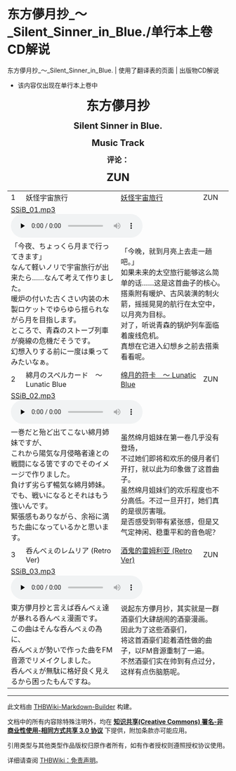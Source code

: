 # 东方儚月抄_～_Silent_Sinner_in_Blue./单行本上卷CD解说

<!-- source html: G:\repos\THBWiki-Markdown-Builder\THBWikiMarkdown\Temp\main\c\c7\ns0%3A%E4%B8%9C%E6%96%B9%E5%84%9A%E6%9C%88%E6%8A%84_%EF%BD%9E_Silent_Sinner_in_Blue%2E%2F%E5%8D%95%E8%A1%8C%E6%9C%AC%E4%B8%8A%E5%8D%B7CD%E8%A7%A3%E8%AF%B4.html -->

东方儚月抄_～_Silent_Sinner_in_Blue. | 使用了翻译表的页面 | 出版物CD解说

- 该内容仅出现在单行本上卷中

<center>
  
 **<big><big><big><big>东方儚月抄</big></big></big></big>** 
  
  
 **<big><big>Silent Sinner in Blue.</big></big>** 
  
  
 **<big><big>Music Track</big></big>** 
  
  
 **<big>评论：</big>** 
  
  
 **<big><big><big>ZUN</big></big></big>** 
  

</center>
  
  

  


<table><tbody><tr class="tt-header" id="=-1" data-pos="&#91;&quot;=&quot;,1&#93;"><td id="1" class="tt-category" lang="zh"><div class="poem">1</div></td><td class="tt-titleja" lang="ja"><div class="poem">妖怪宇宙旅行</div></td><td id="儚月抄音乐名101" class="tt-titlezh" lang="zh"><div class="poem"><a href="./妖怪宇宙旅行.md" title="妖怪宇宙旅行">妖怪宇宙旅行</a></div></td><td class="tt-composer" lang="zh"><div class="poem">ZUN</div></td></tr><tr class="tt-audio" id="=-2" data-pos="&#91;&quot;=&quot;,2&#93;"><td colspan="4" class="tt-mp3" lang="zh"><div class="poem"><a href="./文件-SSiB_01.mp3.md" title="文件:SSiB 01.mp3">SSiB_01.mp3</a><br><audio src="https://upload.thwiki.cc/5/5a/SSiB_01.mp3" loop="" controls="" preload="none"></audio></div></td></tr><tr class="tt-comment" id="=-3" data-pos="&#91;&quot;=&quot;,3&#93;"><td colspan="2" class="tt-ja" lang="ja"><div class="poem">「今夜、ちょっくら月まで行ってきます」<br>なんて軽いノリで宇宙旅行が出来たら……なんて考えて作りました。<br>暖炉の付いた古くさい内装の木製ロケットでゆらゆら揺られながら月を目指します。<br>ところで、青森のストーブ列車が廃線の危機だそうです。<br>幻想入りする前に一度は乗ってみたいなぁ。</div></td><td colspan="2" class="tt-zh" lang="zh"><div class="poem">「今晚，就到月亮上去走一趟吧。」<br>如果未来的太空旅行能够这么简单的话……这是这首曲子的核心。<br>搭乘附有暖炉、古风装潢的制火箭，摇摇晃晃的航行在太空中，以月亮为目标。<br>对了，听说青森的锅炉列车面临着废线危机。<br>真想在它进入幻想乡之前去搭乘看看呢。<br></div></td></tr><tr class="tt-header" id="=-4" data-pos="&#91;&quot;=&quot;,4&#93;"><td id="2" class="tt-category" lang="zh"><div class="poem">2</div></td><td class="tt-titleja" lang="ja"><div class="poem">綿月のスペルカード　～ Lunatic Blue</div></td><td id="儚月抄音乐名102" class="tt-titlezh" lang="zh"><div class="poem"><a href="./绵月的符卡_～_Lunatic_Blue.md" title="绵月的符卡 ～ Lunatic Blue">绵月的符卡　～ Lunatic Blue</a></div></td><td class="tt-composer" lang="zh"><div class="poem">ZUN</div></td></tr><tr class="tt-audio" id="=-5" data-pos="&#91;&quot;=&quot;,5&#93;"><td colspan="4" class="tt-mp3" lang="zh"><div class="poem"><a href="./文件-SSiB_02.mp3.md" title="文件:SSiB 02.mp3">SSiB_02.mp3</a><br><audio src="https://upload.thwiki.cc/2/2e/SSiB_02.mp3" loop="" controls="" preload="none"></audio></div></td></tr><tr class="tt-comment" id="=-6" data-pos="&#91;&quot;=&quot;,6&#93;"><td colspan="2" class="tt-ja" lang="ja"><div class="poem">一巻だと殆ど出てこない綿月姉妹ですが、<br>これから陽気な月侵略者達との戦闘になる筈ですのでそのイメージで作りました。<br>負けず劣らず暢気な綿月姉妹。でも、戦いになるとそれはもう強いんです。<br>緊張感もありながら、余裕に満ちた曲になっているかと思います。</div></td><td colspan="2" class="tt-zh" lang="zh"><div class="poem">虽然绵月姐妹在第一卷几乎没有登场，<br>不过她们即将和欢乐的侵月者们开打，就以此为印象做了这首曲子。<br>虽然绵月姐妹们的欢乐程度也不分高低。不过一旦开打，她们真的是很厉害哦。<br>是否感受到带有紧张感，但是又气定神闲、稳重平和的音色呢？<br></div></td></tr><tr class="tt-header" id="=-7" data-pos="&#91;&quot;=&quot;,7&#93;"><td id="3" class="tt-category" lang="zh"><div class="poem">3</div></td><td class="tt-titleja" lang="ja"><div class="poem">呑んべぇのレムリア (Retro Ver)</div></td><td id="儚月抄音乐名103" class="tt-titlezh" lang="zh"><div class="poem"><a href="./酒鬼的雷姆利亚_(Retro_Ver).md" class="mw-redirect" title="酒鬼的雷姆利亚 (Retro Ver)">酒鬼的雷姆利亚 (Retro Ver)</a></div></td><td class="tt-composer" lang="zh"><div class="poem">ZUN</div></td></tr><tr class="tt-audio" id="=-8" data-pos="&#91;&quot;=&quot;,8&#93;"><td colspan="4" class="tt-mp3" lang="zh"><div class="poem"><a href="./文件-SSiB_03.mp3.md" title="文件:SSiB 03.mp3">SSiB_03.mp3</a><br><audio src="https://upload.thwiki.cc/0/0d/SSiB_03.mp3" loop="" controls="" preload="none"></audio></div></td></tr><tr class="tt-comment" id="=-9" data-pos="&#91;&quot;=&quot;,9&#93;"><td colspan="2" class="tt-ja" lang="ja"><div class="poem">東方儚月抄と言えば呑んべぇ達が暴れる呑んべぇ漫画です。<br>この曲はそんな呑んべぇの為に、<br>呑んべぇが勢いで作った曲をFM音源でリメイクしました。<br>呑んべぇが無駄に格好良く見えるから困ったもんですね。</div></td><td colspan="2" class="tt-zh" lang="zh"><div class="poem">说起东方儚月抄，其实就是一群酒豪们大肆胡闹的酒豪漫画。<br>因此为了这些酒豪们，<br>将这首酒豪们趁着酒性做的曲子，以FM音源重制了一遍。<br>不然酒豪们实在帅到有点过分，这样有点伤脑筋呢。<br><br></div></td></tr></tbody></table>







---

此文档由 [THBWiki-Markdown-Builder](https://github.com/Delsin-Yu/THBWiki-Markdown-Builder) 构建。

文档中的所有内容除特殊注明外，均在 [**知识共享(Creative Commons) 署名-非商业性使用-相同方式共享 3.0 协议**](https://creativecommons.org/licenses/by-sa/3.0/deed.zh-hans) 下提供，附加条款亦可能应用。

引用类型与其他类型作品版权归原作者所有，如有作者授权则遵照授权协议使用。

详细请查阅 [THBWiki：免责声明](https://thbwiki.cc/THBWiki:%E5%85%8D%E8%B4%A3%E5%A3%B0%E6%98%8E)。

